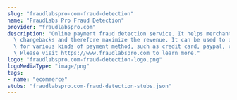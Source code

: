```yaml
---
slug: "fraudlabspro-com-fraud-detection"
name: "FraudLabs Pro Fraud Detection"
provider: "fraudlabspro.com"
description: "Online payment fraud detection service. It helps merchants to minimize\
  \ chargebacks and therefore maximize the revenue. It can be used to detect fraud\
  \ for various kinds of payment method, such as credit card, paypal, cod and so on.\
  \ Please visit https://www.fraudlabspro.com to learn more."
logo: "fraudlabspro.com-fraud-detection-logo.png"
logoMediaType: "image/png"
tags:
- name: "ecommerce"
stubs: "fraudlabspro.com-fraud-detection-stubs.json"
---
```

